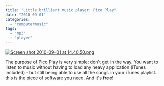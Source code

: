 ```yaml
---
title: "Little brilliant music player: Pico Play"
date: "2010-09-01"
categories: 
  - "computermusic"
tags: 
  - "mp3"
  - "player"
---
```


[![Screen shot 2010-09-01 at 14.40.50.png](/media/static/blog_img/Screen-shot-2010-09-01-at-14.40.50.png)](http://www.michelepasin.org/blog/wp-content/uploads/2010/09/Screen-shot-2010-09-01-at-14.40.50.png)

The purpose of [Pico Play](http://www.kronenberg.org/picoplay/) is very simple: don't get in the way. You want to listen to music without having to load any heavy application (iTunes included) - but still being able to use all the songs in your iTunes playlist... this is the piece of software you need. And it's **free**!
